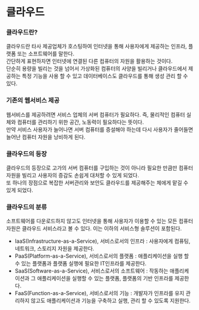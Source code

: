 # 클라우드

### 클라우드란?
클라우드란 타사 제공업체가 호스팅하여 인터넷을 통해 사용자에게 제공하는 인프라, 플랫폼 또는 소프트웨어를 말한다.   
간단하게 표현하자면 인터넷에 연결된 다른 컴퓨터의 자원을 활용하는 것이다.   
단순히 용량을 빌리는 것을 넘어서 가상화된 컴퓨터의 사양을 빌리거나 클라우드에서 제공하는 특정 기능을 사용 할 수 있고 데이터베이스도 클라우드를 통해 생성 관리 할 수 있다.   

### 기존의 웹서비스 제공
웹서비스를 제공하려면 서비스 업체의 서버 컴퓨터가 필요하다. 즉, 물리적인 컴퓨터 실체와 컴퓨터를 관리하기 위한 공간, 노동력이 필요하다는 뜻이다.   
만약 서비스 사용자가 늘어나면 서버 컴퓨터를 증설해야 하는데 다시 사용자가 줄어들면 늘어난 컴퓨터 자원을 낭비하게 된다.   
   
### 클라우드의 등장
클라우드의 등장으로 고가의 서버 컴퓨터를 구입하는 것이 아니라 필요한 만큼만 컴퓨터 자원을 빌리고 사용자의 증감도 손쉽게 대처할 수 있게 되었다.   
또 하나의 장점으로 복잡한 서버관리와 보안도 클라우드를 제공해주는 체에게 맡길 수 있게 되었다.   
   
### 클라우드의 분류
소프트웨어를 다운로드하지 않고도 인터넷을 통해 사용자가 이용할 수 있는 모든 컴퓨터 자원은 클라우드 서비스라고 볼 수 있다.
이는 이하의 서비스형 솔루션이 포함된다.
 * IaaS(Infrastructure-as-a-Service), 서비스로서의 인프라 : 사용자에게 컴퓨팅, 네트워크, 스토리지 자원을 제공한다.
 * PaaS(Platform-as-a-Service), 서비스로서의 플랫폼 : 애플리케이션을 실행 할 수 있는 플랫폼과 플랫폼 실행에 필요한 IT인프라를 제공한다.
 * SaaS(Software-as-a-Service), 서비스로서의 소프트웨어 : 작동하는 애플리케이션과 그 애플리케이션을 실행할 수 있는 플랫폼, 플랫폼의 기반 인프라를 제공한다.
 * FaaS(Function-as-a-Service), 서비스로서의 기능 : 개발자가 인프라를 유지 관리하지 않고도 애플리케이션과 기능을 구축하고 실행, 관리 할 수 있도록 지원한다.
